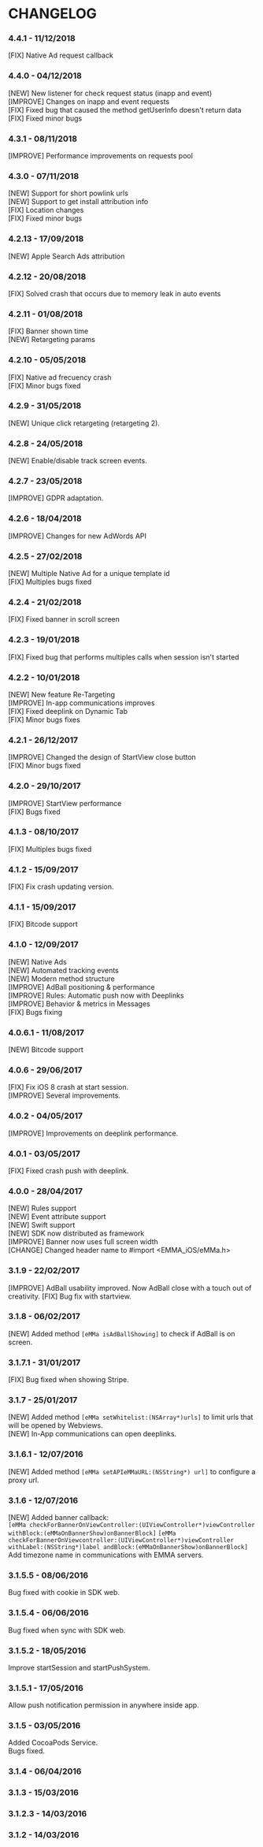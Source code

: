 # CHANGELOG
### 4.4.1 - 11/12/2018
[FIX] Native Ad request callback

### 4.4.0 - 04/12/2018
[NEW] New listener for check request status (inapp and event) <br/>
[IMPROVE] Changes on inapp and event requests <br/>
[FIX] Fixed bug that caused the method getUserInfo doesn't return data <br/>
[FIX] Fixed minor bugs

### 4.3.1 - 08/11/2018
[IMPROVE] Performance improvements on requests pool

### 4.3.0 - 07/11/2018
[NEW] Support for short powlink urls <br/>
[NEW] Support to get install attribution info <br/>
[FIX] Location changes <br/>
[FIX] Fixed minor bugs 

### 4.2.13 - 17/09/2018
[NEW] Apple Search Ads attribution

### 4.2.12 - 20/08/2018
[FIX] Solved crash that occurs due to memory leak in auto events

### 4.2.11 - 01/08/2018
[FIX] Banner shown time <br/>
[NEW] Retargeting params

### 4.2.10 - 05/05/2018
[FIX] Native ad frecuency crash <br/>
[FIX] Minor bugs fixed

### 4.2.9 - 31/05/2018
[NEW] Unique click retargeting (retargeting 2).

### 4.2.8 - 24/05/2018
[NEW] Enable/disable track screen events.

### 4.2.7 - 23/05/2018
[IMPROVE] GDPR adaptation.

### 4.2.6 - 18/04/2018
[IMPROVE] Changes for new AdWords API

### 4.2.5 - 27/02/2018
[NEW] Multiple Native Ad for a unique template id <br/>
[FIX] Multiples bugs fixed

### 4.2.4 - 21/02/2018
[FIX] Fixed banner in scroll screen

### 4.2.3 - 19/01/2018
[FIX] Fixed bug that performs multiples calls when session isn't started

### 4.2.2 - 10/01/2018
[NEW] New feature Re-Targeting<br>
[IMPROVE] In-app communications improves<br>
[FIX] Fixed deeplink on Dynamic Tab<br>
[FIX] Minor bugs fixes

### 4.2.1 - 26/12/2017

[IMPROVE] Changed the design of StartView close button <br/>
[FIX] Minor bugs fixed

### 4.2.0 - 29/10/2017

[IMPROVE] StartView performance<br>
[FIX] Bugs fixed

### 4.1.3 - 08/10/2017

[FIX] Multiples bugs fixed

### 4.1.2 - 15/09/2017

[FIX] Fix crash updating version.

### 4.1.1 - 15/09/2017

[FIX] Bitcode support

### 4.1.0 - 12/09/2017

[NEW] Native Ads<br>
[NEW] Automated tracking events<br>
[NEW] Modern method structure<br>
[IMPROVE] AdBall positioning & performance<br>
[IMPROVE] Rules: Automatic push now with Deeplinks<br>
[IMPROVE] Behavior & metrics in Messages<br>
[FIX] Bugs fixing

### 4.0.6.1 - 11/08/2017

[NEW]  Bitcode support

### 4.0.6 - 29/06/2017

[FIX] Fix iOS 8 crash at start session.<br>
[IMPROVE] Several improvements.

### 4.0.2 - 04/05/2017

[IMPROVE] Improvements on deeplink performance.

### 4.0.1 - 03/05/2017

[FIX] Fixed crash push with deeplink.

### 4.0.0 - 28/04/2017

[NEW]  Rules support<br>
[NEW]  Event attribute support<br>
[NEW]  Swift support<br>
[NEW]  SDK now distributed as framework<br>
[IMPROVE]  Banner now uses full screen width<br>
[CHANGE]  Changed header name to #import <EMMA_iOS/eMMa.h>

### 3.1.9 - 22/02/2017

[IMPROVE] AdBall usability improved. Now AdBall close with a touch out of creativity.
[FIX] Bug fix with startview.

### 3.1.8 - 06/02/2017

[NEW] Added method `[eMMa isAdBallShowing]` to check if AdBall is on screen.


### 3.1.7.1 - 31/01/2017

[FIX] Bug fixed when showing Stripe.


### 3.1.7 - 25/01/2017

[NEW] Added method `[eMMa setWhitelist:(NSArray*)urls]` to limit urls that will be opened by Webviews.<br>
[NEW] In-App communications can open deeplinks.


### 3.1.6.1 - 12/07/2016

[NEW] Added method `[eMMa setAPIeMMaURL:(NSString*) url]` to configure a proxy url.


### 3.1.6 - 12/07/2016

[NEW] Added banner callback:<br>
  `[eMMa checkForBannerOnViewController:(UIViewController*)viewController withBlock:(eMMaOnBannerShow)onBannerBlock]`
  `[eMMa checkForBannerOnViewcontroller:(UIViewController*)viewController withLabel:(NSString*)label andBlock:(eMMaOnBannerShow)onBannerBlock]`<br>
Add timezone name in communications with EMMA servers.


### 3.1.5.5 - 08/06/2016

Bug fixed with cookie in SDK web.


### 3.1.5.4 - 06/06/2016

Bug fixed when sync with SDK web.


### 3.1.5.2 - 18/05/2016

Improve startSession and startPushSystem.


### 3.1.5.1 - 17/05/2016

Allow push notification permission in anywhere inside app.


### 3.1.5 - 03/05/2016

Added CocoaPods Service.<br>
Bugs fixed.


### 3.1.4 - 06/04/2016



### 3.1.3 - 15/03/2016



### 3.1.2.3 - 14/03/2016



### 3.1.2 - 14/03/2016
